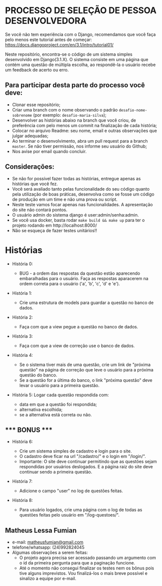 # PROCESSO DE SELEÇÃO DE PESSOA DESENVOLVEDORA

Se você não tem experiência com o Django, recomendamos que você faça pelo menos
este tutorial antes de começar:
https://docs.djangoproject.com/en/3.1/intro/tutorial01/

Neste repositório, encontra-se o código de um sistema simples desenvolvido em
Django(3.1.X). O sistema consiste em uma página que contém uma questão de
múltipla escolha, ao respondê-la o usuário recebe um feedback de acerto ou erro.


## Para participar desta parte do processo você deve:
- Clonar esse repositório;
- Criar uma branch com o nome observando o padrão `desafio-nome-sobrenome` (por exemplo: `desafio-maria-silva`);
- Desenvolver as histórias abaixo na branch que você criou, de preferência com pelo menos um commit na finalização de cada história;
- Colocar no arquivo Readme: seu nome, email e outras observações que julgar adequadas;
- Ao terminar o desenvolvimento, abra um pull request para a branch `master`. Se não tiver permissão, nos informe seu usuário do Github;
- Nos avise por email quando concluir.

## Considerações:
- Se não for possível fazer todas as histórias, entregue apenas as histórias que você fez.
- Você será avaliado tanto pelas funcionalidade do seu código quanto pela utilização de boas práticas, desenvolva como se fosse um código de produção em um time e não uma prova ou script.
- Neste teste vamos focar apenas nas funcionalidades. A apresentação do site não contará pontos.
- O usuário admin do sistema django é user:admin/senha:admin.
- Se você usa docker, basta rodar `make build && make up` para ter o projeto rodando em http://localhost:8000/
- Não se esqueça de fazer testes unitários!!


# Histórias

- História 0:
  - BUG - a ordem das respostas da questão estão aparecendo embaralhadas para o usuário. Faça as respostas aparacerem na ordem correta para o usuário ('a', 'b', 'c', 'd' e 'e').

- História 1:
  - Crie uma estrutura de models para guardar a questão no banco de dados.

- História 2:
  - Faça com que a view pegue a questão no banco de dados.

- História 3:
  - Faça com que a view de correção use o banco de dados.

- História 4:
  - Se o sistema tiver mais de uma questão, crie um link de "próxima questão" na página de correção que leve o usuário para a próxima
questão do banco.
  - Se a questão for a última do banco, o link "próxima questão" deve levar o usuário para a primeira questão.

- História 5: Logar cada questão respondida com:
  - data em que a questão foi respondida;
  - alternativa escolhida;
  - se a alternativa está correta ou não.


## *** BONUS ***

- História 6:
  - Crie um sistema simples de cadastro e login para o site.
  - O cadastro deve ficar na url "/cadastro/" e o login em "/login/".
  - Importante: O site deve continuar permitindo que as questões sejam respondidas por usuários deslogados. E a página raiz do site deve continuar sendo a primeira questão.

- História 7:
  - Adicione o campo "user" no log de questões feitas.

- História 8:
  - Para usuário logados, crie uma página com o log de todas as questões feitas pelo usuário em "/log-questoes/".

## Matheus Lessa Fumian
- e-mail: matheusfumian@gmail.com
- telefone/whatsapp: (24)992824045
- Algumas observações a serem feitas: 
  - O projeto agora precisa ser acessado passando um argumento com o id da primeira pergunta para que a paginação funcione.
  - Até o momento não consegui finalizar os testes nem os bônus pois tive alguns imprevistos. Vou finalizá-los o mais breve possível e sinalizo a equipe por e-mail.
